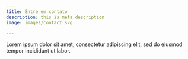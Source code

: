 ```yaml
---
title: Entre em contato
description: this is meta description
image: images/contact.svg

---
```

Lorem ipsum dolor sit amet, consectetur adipiscing elit, sed do eiusmod tempor incididunt ut labor.